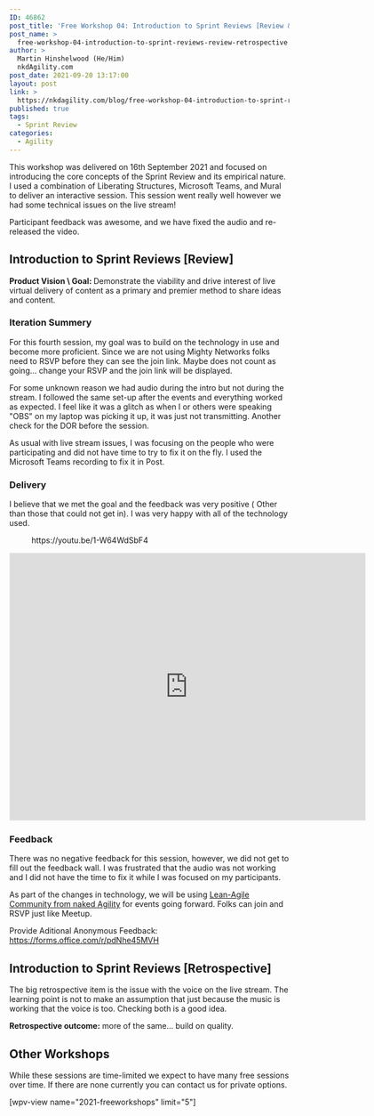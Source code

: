 ```yaml
---
ID: 46862
post_title: 'Free Workshop 04: Introduction to Sprint Reviews [Review &#038; Retrospective]'
post_name: >
  free-workshop-04-introduction-to-sprint-reviews-review-retrospective
author: >
  Martin Hinshelwood (He/Him)
  nkdAgility.com
post_date: 2021-09-20 13:17:00
layout: post
link: >
  https://nkdagility.com/blog/free-workshop-04-introduction-to-sprint-reviews-review-retrospective/
published: true
tags:
  - Sprint Review
categories:
  - Agility
---
```

<!-- wp:paragraph {"dynamicAttributes":{"toolsetDSVersion":"230000"}} -->
<p>This workshop was delivered on 16th September 2021 and focused on introducing the core concepts of the Sprint Review and its empirical nature. I used a combination of Liberating Structures, Microsoft Teams, and Mural to deliver an interactive session. This session went really well however we had some technical issues on the live stream! </p>
<!-- /wp:paragraph -->

<!-- wp:paragraph {"dynamicAttributes":{"toolsetDSVersion":"230000"}} -->
<p>Participant feedback was awesome, and we have fixed the audio and re-released the video.</p>
<!-- /wp:paragraph -->

<!-- wp:heading {"dynamicAttributes":{"toolsetDSVersion":"230000"}} -->
<h2>Introduction to Sprint Reviews [Review]</h2>
<!-- /wp:heading -->

<!-- wp:paragraph {"dynamicAttributes":{"toolsetDSVersion":"230000"}} -->
<p><strong>Product Vision \ Goal: </strong>Demonstrate the viability and drive interest of live virtual delivery of content as a primary and premier method to share ideas and content.</p>
<!-- /wp:paragraph -->

<!-- wp:heading {"level":3,"dynamicAttributes":{"toolsetDSVersion":"230000"}} -->
<h3>Iteration Summery</h3>
<!-- /wp:heading -->

<!-- wp:paragraph {"dynamicAttributes":{"toolsetDSVersion":"230000"}} -->
<p>For this fourth session, my goal was to build on the technology in use and become more proficient. Since we are not using Mighty Networks folks need to RSVP before they can see the join link. Maybe does not count as going... change your RSVP and the join link will be displayed. </p>
<!-- /wp:paragraph -->

<!-- wp:paragraph {"dynamicAttributes":{"toolsetDSVersion":"230000"}} -->
<p>For some unknown reason we had audio during the intro but not during the stream. I followed the same set-up after the events and everything worked as expected. I feel like it was a glitch as when I or others were speaking "OBS" on my laptop was picking it up, it was just not transmitting. Another check for the DOR before the session.</p>
<!-- /wp:paragraph -->

<!-- wp:paragraph {"dynamicAttributes":{"toolsetDSVersion":"230000"}} -->
<p>As usual with live stream issues, I was focusing on the people who were participating and did not have time to try to fix it on the fly. I used the Microsoft Teams recording to fix it in Post.</p>
<!-- /wp:paragraph -->

<!-- wp:heading {"level":3,"dynamicAttributes":{"toolsetDSVersion":"230000"}} -->
<h3 id="h-delivery">Delivery</h3>
<!-- /wp:heading -->

<!-- wp:paragraph {"dynamicAttributes":{"toolsetDSVersion":"230000"}} -->
<p>I believe that we met the goal and the feedback was very positive ( Other than those that could not get in). I was very happy with all of the technology used.</p>
<!-- /wp:paragraph -->

<!-- wp:embed {"url":"https://youtu.be/1-W64WdSbF4","type":"video","providerNameSlug":"youtube","responsive":true,"className":"wp-embed-aspect-16-9 wp-has-aspect-ratio"} -->
<figure class="wp-block-embed is-type-video is-provider-youtube wp-block-embed-youtube wp-embed-aspect-16-9 wp-has-aspect-ratio"><div class="wp-block-embed__wrapper">
https://youtu.be/1-W64WdSbF4
</div></figure>
<!-- /wp:embed -->

<!-- wp:html -->
<iframe src="https://app.mural.co/embed/a272711c-a204-436f-8307-953429d4a633" width="100%" height="480px" style="min-width: 640px; min-height: 480px; background-color: #f4f4f4; border: 1px solid #efefef" sandbox="allow-same-origin allow-scripts allow-modals allow-popups allow-popups-to-escape-sandbox">
</iframe>
<!-- /wp:html -->

<!-- wp:heading {"level":3,"dynamicAttributes":{"toolsetDSVersion":"230000"}} -->
<h3 id="h-feedback">Feedback</h3>
<!-- /wp:heading -->

<!-- wp:paragraph {"dynamicAttributes":{"toolsetDSVersion":"230000"}} -->
<p>There was no negative feedback for this session, however, we did not get to fill out the feedback wall. I was frustrated that the audio was not working and I did not have the time to fix it while I was focused on my participants.</p>
<!-- /wp:paragraph -->

<!-- wp:paragraph {"dynamicAttributes":{"toolsetDSVersion":"230000"}} -->
<p>As part of the changes in technology, we will be using <a href="https://community.nkdagility.com/">Lean-Agile Community from naked Agility</a> for events going forward. Folks can join and RSVP just like Meetup.</p>
<!-- /wp:paragraph -->

<!-- wp:paragraph {"dynamicAttributes":{"toolsetDSVersion":"230000"}} -->
<p>Provide Aditional Anonymous Feedback: <a href="https://forms.office.com/r/pdNhe45MVH" target="_blank" rel="noreferrer noopener">https://forms.office.com/r/pdNhe45MVH</a></p>
<!-- /wp:paragraph -->

<!-- wp:heading {"dynamicAttributes":{"toolsetDSVersion":"230000"}} -->
<h2 id="h-introduction-to-sprint-reviews-retrospective">Introduction to Sprint Reviews [Retrospective]</h2>
<!-- /wp:heading -->

<!-- wp:paragraph {"dynamicAttributes":{"toolsetDSVersion":"230000"}} -->
<p>The big retrospective item is the issue with the voice on the live stream. The learning point is not to make an assumption that just because the music is working that the voice is too. Checking both is a good idea.</p>
<!-- /wp:paragraph -->

<!-- wp:paragraph {"dynamicAttributes":{"toolsetDSVersion":"230000"}} -->
<p><strong>Retrospective outcome:</strong> more of the same... build on quality.</p>
<!-- /wp:paragraph -->

<!-- wp:heading {"dynamicAttributes":{"toolsetDSVersion":"230000"}} -->
<h2 id="h-other-workshops">Other Workshops</h2>
<!-- /wp:heading -->

<!-- wp:paragraph {"dynamicAttributes":{"toolsetDSVersion":"230000"}} -->
<p>While these sessions are time-limited we expect to have many free sessions over time. If there are none currently you can contact us for private options.</p>
<!-- /wp:paragraph -->

<!-- wp:toolset-views/view-editor {"reduxStoreId":"views-editor-1631975348407","loading":true,"viewId":46380,"viewSlug":"2021-freeworkshops","wizardDone":true,"limit":5,"overrideLimit":true,"view":{"ID":"46380","post_title":"2021-FreeWorkshops","post_name":"2021-freeworkshops"},"viewName":"2021-FreeWorkshops"} -->
<div class="wp-block-toolset-views-view-editor wpv-gutenberg-view-wrapper-46380">[wpv-view name="2021-freeworkshops" limit="5"]</div>
<!-- /wp:toolset-views/view-editor -->